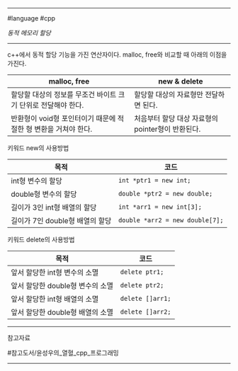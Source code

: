 
---

#language #cpp 

*동적 메모리 할당*

---

c++에서 동적 할당 기능을 가진 연산자이다. malloc, free와 비교할 때 아래의 이점을 가진다.

| malloc, free                                                    | new & delete                                      |
| --------------------------------------------------------------- | ------------------------------------------------- |
| 할당할 대상의 정보를 무조건 바이트 크기 단위로 전달해야 한다.   | 할당할 대상의 자료형만 전달하면 된다.             |
| 반환형이 void형 포인터이기 때문에 적절한 형 변환을 거쳐야 한다. | 처음부터 할당 대상 자료형의 pointer형이 반환된다. |

키워드 new의 사용방법

| 목적                            | 코드                            |
| ------------------------------- | ------------------------------- |
| int형 변수의 할당               | `int *ptr1 = new int;`          |
| double형 변수의 할당            | `double *ptr2 = new double;`    |
| 길이가 3인 int형 배열의 할당    | `int *arr1 = new int[3];`       |
| 길이가 7인 double형 배열의 할당 | `double *arr2 = new double[7];` |

키워드 delete의 사용방법

| 목적                             | 코드             |
| -------------------------------- | ---------------- |
| 앞서 할당한 int형 변수의 소멸    | `delete ptr1;`   |
| 앞서 할당한 double형 변수의 소멸 | `delete ptr2;`   |
| 앞서 할당한 int형 배열의 소멸    | `delete []arr1;` |
| 앞서 할당한 double형 배열의 소멸 | `delete []arr2;` |

---

참고자료

#참고도서/윤성우의_열혈_cpp_프로그래밍

---